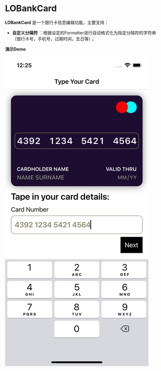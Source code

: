 # LOBankCard

**LOBankCard** 是一个银行卡信息编辑功能，主要支持：
 
- **自定义分隔符** ：根据设定的Formatter进行自动格式化为指定分隔符的字符串（银行卡号，手机号，过期时间，生日等）；

**演示Demo**

![avatar](./demo.png)
